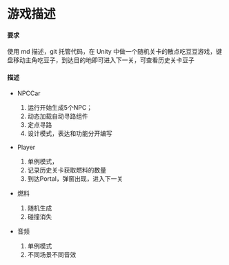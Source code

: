 # 游戏描述

#### 要求 

使用 md 描述，git 托管代码，在 Unity 中做一个随机关卡的散点吃豆豆游戏，键盘移动主角吃豆子，到达目的地即可进入下一关，可查看历史关卡豆子

#### 描述

- NPCCar
  1. 运行开始生成5个NPC；
  2. 动态加载自动寻路组件
  3. 定点寻路
  4. 设计模式，表达和功能分开编写

- Player
  1. 单例模式，
  2. 记录历史关卡获取燃料的数量
  3. 到达Portal，弹窗出现，进入下一关

- 燃料
  1. 随机生成
  2. 碰撞消失

- 音频
  1. 单例模式
  2. 不同场景不同音效